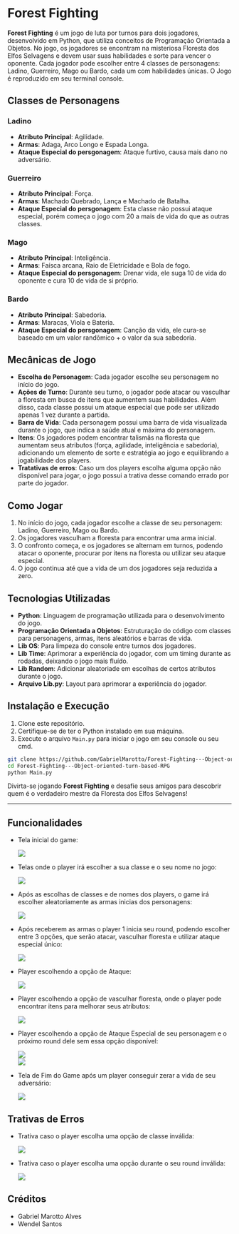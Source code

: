 # Forest Fighting

**Forest Fighting** é um jogo de luta por turnos para dois jogadores, desenvolvido em Python, que utiliza conceitos de Programação Orientada a Objetos. No jogo, os jogadores se encontram na misteriosa Floresta dos Elfos Selvagens e devem usar suas habilidades e sorte para vencer o oponente.
Cada jogador pode escolher entre 4 classes de personagens: Ladino, Guerreiro, Mago ou Bardo, cada um com habilidades únicas. O Jogo é reproduzido em seu terminal console.

## Classes de Personagens

### Ladino
- **Atributo Principal**: Agilidade.
- **Armas**: Adaga, Arco Longo e Espada Longa.
- **Ataque Especial do persgonagem**: Ataque furtivo, causa mais dano no adversário.

### Guerreiro
- **Atributo Principal**: Força.
- **Armas**: Machado Quebrado, Lança e Machado de Batalha.
- **Ataque Especial do persgonagem**: Esta classe não possui ataque especial, porém começa o jogo com 20 a mais de vida do que as outras classes.

### Mago
- **Atributo Principal**: Inteligência.
- **Armas**: Faísca arcana, Raio de Eletricidade e Bola de fogo.
- **Ataque Especial do persgonagem**: Drenar vida, ele suga 10 de vida do oponente e cura 10 de vida de si próprio. 

### Bardo
- **Atributo Principal**: Sabedoria.
- **Armas**: Maracas, Viola e Bateria.
- **Ataque Especial do persgonagem**: Canção da vida, ele cura-se baseado em um valor randômico + o valor da sua sabedoria. 

## Mecânicas de Jogo

- **Escolha de Personagem**: Cada jogador escolhe seu personagem no início do jogo.
- **Ações de Turno**: Durante seu turno, o jogador pode atacar ou vasculhar a floresta em busca de itens que aumentem suas habilidades. Além disso, cada classe possui um ataque especial que pode ser utilizado apenas 1 vez durante a partida.
- **Barra de Vida**: Cada personagem possui uma barra de vida visualizada durante o jogo, que indica a saúde atual e máxima do personagem.
- **Itens**: Os jogadores podem encontrar talismãs na floresta que aumentam seus atributos (força, agilidade, inteligência e sabedoria), adicionando um elemento de sorte e estratégia ao jogo e equilibrando a jogabilidade dos players.
- **Tratativas de erros**: Caso um dos players escolha alguma opção não disponível para jogar, o jogo possui a trativa desse comando errado por parte do jogador. 

## Como Jogar

1. No início do jogo, cada jogador escolhe a classe de seu personagem: Ladino, Guerreiro, Mago ou Bardo.
2. Os jogadores vasculham a floresta para encontrar uma arma inicial.
3. O confronto começa, e os jogadores se alternam em turnos, podendo atacar o oponente, procurar por itens na floresta ou utilizar seu ataque especial.
4. O jogo continua até que a vida de um dos jogadores seja reduzida a zero.

## Tecnologias Utilizadas

- **Python**: Linguagem de programação utilizada para o desenvolvimento do jogo.
- **Programação Orientada a Objetos**: Estruturação do código com classes para personagens, armas, itens aleatórios e barras de vida.
- **Lib OS**: Para limpeza do console entre turnos dos jogadores.
- **Lib Time**: Aprimorar a experiência do jogador, com um timing durante as rodadas, deixando o jogo mais fluído. 
- **Lib Random**: Adicionar aleatoriade em escolhas de certos atributos durante o jogo.
- **Arquivo Lib.py**: Layout para aprimorar a experiência do jogador.

## Instalação e Execução

1. Clone este repositório.
2. Certifique-se de ter o Python instalado em sua máquina.
3. Execute o arquivo `Main.py` para iniciar o jogo em seu console ou seu cmd.

```bash
git clone https://github.com/GabrielMarotto/Forest-Fighting---Object-oriented-turn-based-RPG.git
cd Forest-Fighting---Object-oriented-turn-based-RPG
python Main.py
```

Divirta-se jogando **Forest Fighting** e desafie seus amigos para descobrir quem é o verdadeiro mestre da Floresta dos Elfos Selvagens!

---

## Funcionalidades

- Tela inicial do game: 
    <div aling='center'>
     <img src="./images/TelaInicial.jpeg"/>
    </div> 


- Telas onde o player irá escolher a sua classe e o seu nome no jogo:
   <div aling='center'>
    <img src="./images/EcolhaClasseNome.jpeg"/>
   </div> 


- Após as escolhas de classes e de nomes dos players, o game irá escolher aleatoriamente as armas inicias dos personagens:
   <div aling='center'>
    <img src="./images/EscolhaArmasIniciais.jpeg"/>
   </div> 
   

- Após receberem as armas o player 1 inicia seu round, podendo escolher entre 3 opções, que serão atacar, vasculhar floresta e  utilizar ataque especial único:
   <div aling='center'>
    <img src="./images/PrimeiroRound.jpeg"/>
   </div> 

- Player escolhendo a opção de Ataque:
   <div aling='center'>
    <img src="./images/RoundComAtaque.jpeg"/>
   </div> 

- Player escolhendo a opção de vasculhar floresta, onde o player pode encontrar itens para melhorar seus atributos:
   <div aling='center'>
    <img src="./images/OpcaoVasculharFloresta.jpeg"/>
   </div> 
   

- Player escolhendo a opção de Ataque Especial de seu personagem e o próximo round dele sem essa opção disponível:
   <div aling='center'>
    <img src="./images/RoundComAtaqueEspecial.jpeg"/>
   </div> 

   <div aling='center'>
    <img src="./images/RoundAposAtaqueEspecial.jpeg"/>
   </div> 

- Tela de Fim do Game após um player conseguir zerar a vida de seu adversário:
   <div aling='center'>
    <img src="./images/TelaFim.jpeg"/>
   </div> 


## Trativas de Erros

- Trativa caso o player escolha uma opção de classe inválida:
   <div aling='center'>
    <img src="./images/ErroEscolhaOpClasse.jpeg"/>
   </div>

- Trativa caso o player escolha uma opção durante o seu round inválida:
   <div aling='center'>
    <img src="./images/ErroEscolhaOpRound.jpeg"/>
   </div>

## Créditos

 - Gabriel Marotto Alves
 - Wendel Santos